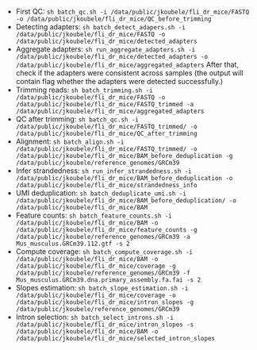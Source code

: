 - First QC: ```sh batch_qc.sh -i /data/public/jkoubele/fli_dr_mice/FASTQ -o /data/public/jkoubele/fli_dr_mice/QC_before_trimming```
- Detecting adapters: ```sh batch_detect_adapers.sh -i /data/public/jkoubele/fli_dr_mice/FASTQ -o /data/public/jkoubele/fli_dr_mice/detected_adapters```
- Aggregate adapters: ```sh run_aggregate_adapters.sh -i /data/public/jkoubele/fli_dr_mice/detected_adapters -o /data/public/jkoubele/fli_dr_mice/aggregated_adapters```
   After that, check if the adapters were consistent across samples (the output will contain flag whether the adapters were detected successfully.)
- Trimming reads: ```sh batch_trimming.sh -i /data/public/jkoubele/fli_dr_mice/FASTQ -o /data/public/jkoubele/fli_dr_mice/FASTQ_trimmed -a /data/public/jkoubele/fli_dr_mice/aggregated_adapters```
- QC after trimming: ```sh batch_qc.sh -i /data/public/jkoubele/fli_dr_mice/FASTQ_trimmed/ -o /data/public/jkoubele/fli_dr_mice/QC_after_trimming```
- Alignment: ```sh batch_align.sh -i /data/public/jkoubele/fli_dr_mice/FASTQ_trimmed/ -o /data/public/jkoubele/fli_dr_mice/BAM_before_deduplication -g /data/public/jkoubele/reference_genomes/GRCm39```
- Infer strandedness: ```sh run_infer_strandedness.sh -i /data/public/jkoubele/fli_dr_mice/BAM_before_deduplication -o /data/public/jkoubele/fli_dr_mice/strandedness_info```
- UMI deduplication: ```sh batch_deduplicate_umi.sh -i /data/public/jkoubele/fli_dr_mice/BAM_before_deduplication/ -o /data/public/jkoubele/fli_dr_mice/BAM```
- Feature counts: ```sh batch_feature_counts.sh -i /data/public/jkoubele/fli_dr_mice/BAM -o /data/public/jkoubele/fli_dr_mice/feature_counts -g /data/public/jkoubele/reference_genomes/GRCm39 -a Mus_musculus.GRCm39.112.gtf -s 2```
- Compute coverage: ```sh batch_compute_coverage.sh -i /data/public/jkoubele/fli_dr_mice/BAM -o /data/public/jkoubele/fli_dr_mice/coverage -g /data/public/jkoubele/reference_genomes/GRCm39 -f Mus_musculus.GRCm39.dna.primary_assembly.fa.fai -s 2```
- Slopes estimation: ```sh batch_slope_estimation.sh -i /data/public/jkoubele/fli_dr_mice/coverage -o /data/public/jkoubele/fli_dr_mice/intron_slopes -g /data/public/jkoubele/reference_genomes/GRCm39```
- Intron selection: ```sh batch_select_introns.sh -i /data/public/jkoubele/fli_dr_mice/intron_slopes -s /data/public/jkoubele/fli_dr_mice/BAM -o /data/public/jkoubele/fli_dr_mice/selected_intron_slopes```